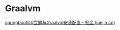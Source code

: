# Graalvm

[springboot3.0尝鲜与Graalvm安装配置 - 掘金 (juejin.cn)](https://juejin.cn/post/7172001565337714701#heading-2)
